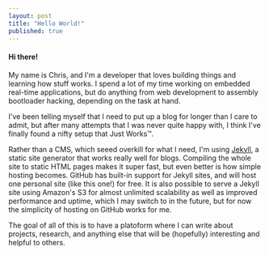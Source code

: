 ```yaml
---
layout: post
title: "Hello World!"
published: true
---
```


####  Hi there!
My name is Chris, and I'm a developer that loves building things and learning how stuff works. I spend a lot of my time working on embedded real-time applications, but do anything from web development to assembly bootloader hacking, depending on the task at hand.

I've been telling myself that I need to put up a blog for longer than I care to admit, but after many attempts that I was never quite happy with, I think I've finally found a nifty setup that Just Works&trade;. 

Rather than a CMS, which seeed overkill for what I need, I'm using [Jekyll](http://jekyllrb.com/), a static site generator that works really well for blogs. Compiling the whole site to static HTML pages makes it super fast, but even better is how simple hosting becomes. GitHub has built-in support for Jekyll sites, and will host one personal site (like this one!) for free. It is also possible to serve a Jekyll site using Amazon's S3 for almost unlimited scalability as well as improved performance and uptime, which I may switch to in the future, but for now the simplicity of hosting on GitHub works for me.

The goal of all of this is to have a platoform where I can write about projects, research, and anything else that will be (hopefully) interesting and helpful to others.
